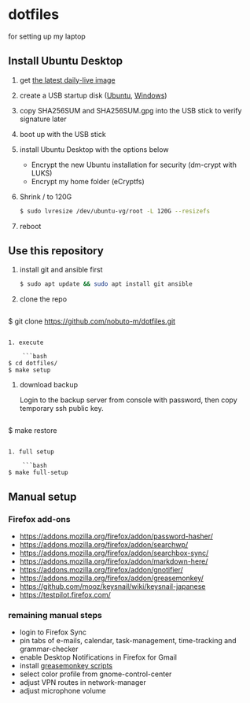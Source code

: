 dotfiles
========

for setting up my laptop

## Install Ubuntu Desktop

1. get [the latest daily-live image](http://cdimage.ubuntu.com/daily-live/current/)

1. create a USB startup disk ([Ubuntu](http://www.ubuntu.com/download/desktop/create-a-usb-stick-on-ubuntu), [Windows](http://www.ubuntu.com/download/desktop/create-a-usb-stick-on-windows))

1. copy SHA256SUM and SHA256SUM.gpg into the USB stick to verify signature later 

1. boot up with the USB stick

1. install Ubuntu Desktop with the options below
   * Encrypt the new Ubuntu installation for security (dm-crypt with LUKS)
   * Encrypt my home folder (eCryptfs)

1. Shrink / to 120G

    ```bash
    $ sudo lvresize /dev/ubuntu-vg/root -L 120G --resizefs
    ```

1. reboot


## Use this repository

1. install git and ansible first

    ```bash
    $ sudo apt update && sudo apt install git ansible
    ```

1. clone the repo

    ```bash
$ git clone https://github.com/nobuto-m/dotfiles.git
```

1. execute

    ```bash
$ cd dotfiles/
$ make setup
```

1. download backup

   Login to the backup server from console with password, then copy temporary ssh public key.

    ```bash
$ make restore
```

1. full setup

    ```bash
$ make full-setup
```

## Manual setup

### Firefox add-ons

* https://addons.mozilla.org/firefox/addon/password-hasher/
* https://addons.mozilla.org/firefox/addon/searchwp/
* https://addons.mozilla.org/firefox/addon/searchbox-sync/
* https://addons.mozilla.org/firefox/addon/markdown-here/
* https://addons.mozilla.org/firefox/addon/gnotifier/
* https://addons.mozilla.org/firefox/addon/greasemonkey/
* https://github.com/mooz/keysnail/wiki/keysnail-japanese
* https://testpilot.firefox.com/

### remaining manual steps

* login to Firefox Sync
* pin tabs of e-mails, calendar, task-management, time-tracking and grammar-checker
* enable Desktop Notifications in Firefox for Gmail
* install [greasemonkey scripts](https://github.com/nobuto-m/greasemonkey-scripts)
* select color profile from gnome-control-center
* adjust VPN routes in network-manager
* adjust microphone volume
